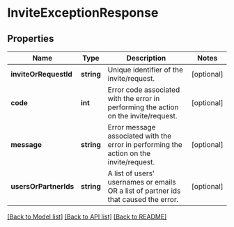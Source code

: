 # InviteExceptionResponse

## Properties
Name | Type | Description | Notes
------------ | ------------- | ------------- | -------------
**inviteOrRequestId** | **string** | Unique identifier of the invite/request. | [optional] 
**code** | **int** | Error code associated with the error in performing the action on the invite/request. | [optional] 
**message** | **string** | Error message associated with the error in performing the action on the invite/request. | [optional] 
**usersOrPartnerIds** | **string** | A list of users&#39; usernames or emails OR a list of partner ids that caused the error. | [optional] 

[[Back to Model list]](../README.md#documentation-for-models) [[Back to API list]](../README.md#documentation-for-api-endpoints) [[Back to README]](../README.md)



